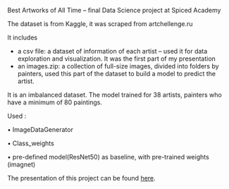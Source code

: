 Best Artworks of All Time – final Data Science project at Spiced Academy 

The dataset is from Kaggle, it was scraped from artchellenge.ru 

It includes

* a csv file: a dataset of information of each artist – used it for data exploration and visualization. It was the first part of my presentation 
* an images.zip: a collection of full-size images, divided into folders by painters, used this part of the dataset to build a model to predict the artist. 

It is an imbalanced dataset. The model trained for 38 artists, painters who have a minimum of 80 paintings.

Used :

•        ImageDataGenerator

•        Class_weights

•        pre-defined model(ResNet50) as baseline, with pre-trained weights (imagnet)


The presentation of this project can be found [here](https://www.canva.com/design/DAEKTC7sq38/97e2RTc1GITfp5RDV7I_ag/view?utm_content=DAEKTC7sq38&utm_campaign=designshare&utm_medium=link&utm_source=publishpresent).
